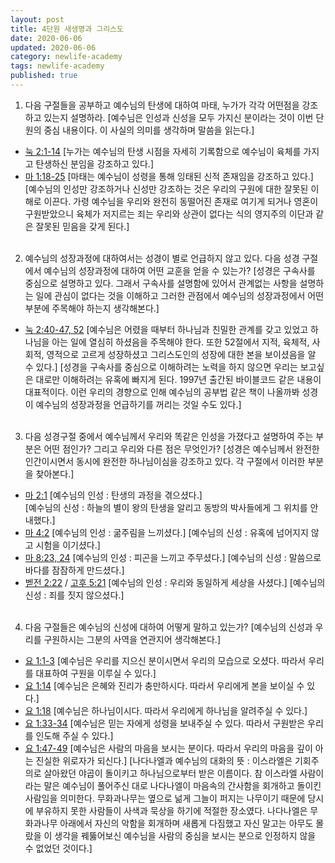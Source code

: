 ```yaml
---
layout: post  
title: 4단원 새생명과 그리스도  
date: 2020-06-06  
updated: 2020-06-06  
category: newlife-academy  
tags: newlife-academy  
published: true
---
```

1. 다음 구절들을 공부하고 예수님의 탄생에 대하여 마태, 누가가 각각 어떤점을 강조하고 있는지 설명하라.
[예수님은 인성과 신성을 모두 가지신 분이라는 것이 이번 단원의 중심 내용이다. 이 사실의 의미를 생각하며 말씀을 읽는다.]
* [눅 2:1-14](http://kcm.co.kr/bible/kor/Luk2.html)
[누가는 예수님의 탄생 시점을 자세히 기록함으로 예수님이 육체를 가지고 탄생하신 분임을 강조하고 있다.] 
* [마 1:18-25](http://kcm.co.kr/bible/kor/Mat1.html)
[마태는 예수님이 성령을 통해 잉태된 신적 존재임을 강조하고 있다.]
[예수님의 인성만 강조하거나 신성만 강조하는 것은 우리의 구원에 대한 잘못된 이해로 이끈다. 가령 예수님을 우리와 완전히 동떨어진 존재로 여기게 되거나 영혼이 구원받았으니 육체가 저지르는 죄는 우리와 상관이 없다는 식의 영지주의 이단과 같은 잘못된 믿음을 갖게 된다.]
<br/><br/>

2. 예수님의 성장과정에 대하여서는 성경이 별로 언급하지 않고 있다. 다음 성경 구절에서 예수님의 성장과정에 대하여 어떤 교훈을 얻을 수 있는가?
[성경은 구속사를 중심으로 설명하고 있다. 그래서 구속사를 설명함에 있어서 관계없는 사항을 설명하는 일에 관심이 없다는 것을 이해하고 그러한 관점에서 예수님의 성장과정에서 어떤 부분에 주목해야 하는지 생각해본다.]
* [눅 2:40-47, 52](http://kcm.co.kr/bible/kor/Luk2.html)
[예수님은 어렸을 때부터 하나님과 친밀한 관계를 갖고 있었고 하나님을 아는 일에 열심히 하셨음을 주목해야 한다. 또한 52절에서 지적, 육체적, 사회적, 영적으로 고르게 성장하셨고 그리스도인의 성장에 대한 본을 보이셨음을 알 수 있다.]
[성경을 구속사를 중심으로 이해하려는 노력을 하지 않으면 우리는 보고싶은 대로만 이해하려는 유혹에 빠지게 된다. 1997년 출간된 바이블코드 같은 내용이 대표적이다. 이런 우리의 경향으로 인해 예수님의 공부법 같은 책이 나올까봐 성경이 예수님의 성장과정을 언급하기를 꺼리는 것일 수도 있다.]
<br/><br/>
3.  다음 성경구절 중에서 예수님께서 우리와 똑같은 인성을 가졌다고 설명하여 주는 부분은 어떤 점인가? 그리고 우리와 다른 점은 무엇인가?
[성경은 예수님께서 완전한 인간이시면서 동시에 완전한 하나님이심을 강조하고 있다. 각 구절에서 이러한 부분을 찾아본다.] 
* [마 2:1](http://kcm.co.kr/bible/kor/Mat2.html)
[예수님의 인성 : 탄생의 과정을 겪으셨다.]  
[예수님의 신성 : 하늘의 별이 왕의 탄생을 알리고 동방의 박사들에게 그 위치를 안내했다.]
* [마 4:2](http://kcm.co.kr/bible/kor/Mat4.html)
[예수님의 인성 : 굶주림을 느끼셨다.]
[예수님의 신성 : 유혹에 넘어지지 않고 시험을 이기셨다.]
* [마 8:23, 24](http://kcm.co.kr/bible/kor/Mat8.html)
[예수님의 인성 : 피곤을 느끼고 주무셨다.]
[예수님의 신성 : 말씀으로 바다를 잠잠하게 만드셨다.]
* [벧전 2:22](http://kcm.co.kr/bible/kor/1pe2.html) / [고후 5:21](http://kcm.co.kr/bible/kor/2co5.html)
[예수님의 인성 : 우리와 동일하게 세상을 사셨다.]
[예수님의 신성 : 죄를 짓지 않으셨다.]
<br/><br/>
4. 다음 구절들은 예수님의 신성에 대하여 어떻게 말하고 있는가?
[예수님의 신성과 우리를 구원하시는 그분의 사역을 연관지어 생각해본다.]
* [요 1:1-3](http://kcm.co.kr/bible/kor/Joh1.html)
[예수님은 우리를 지으신 분이시면서 우리의 모습으로 오셨다. 따라서 우리를 대표하여 구원을 이루실 수 있다.]
* [요 1:14](http://kcm.co.kr/bible/kor/Joh1.html)
[예수님은 은혜와 진리가 충만하시다. 따라서 우리에게 본을 보이실 수 있다.]
* [요 1:18](http://kcm.co.kr/bible/kor/Joh1.html)
[예수님은 하나님이시다. 따라서 우리에게 하나님을 알려주실 수 있다.]
* [요 1:33-34](http://kcm.co.kr/bible/kor/Joh1.html)
[예수님은 믿는 자에게 성령을 보내주실 수 있다. 따라서 구원받은 우리를 인도해 주실 수 있다.]
* [요 1:47-49](http://kcm.co.kr/bible/kor/Joh1.html)
[예수님은 사람의 마음을 보시는 분이다. 따라서 우리의 마음을 깊이 아는 진실한 위로자가 되신다.]
[나다나엘과 예수님의 대화의 뜻 :
이스라엘은 기회주의로 살아왔던 야곱이 돌이키고 하나님으로부터 받은 이름이다. 참 이스라엘 사람이라는 말은 예수님이 풀어주신 대로 나다나엘이 마음속의 간사함을 회개하고 돌이킨 사람임을 의미한다.
무화과나무는 옆으로 넒게 그늘이 퍼지는 나무이기 때문에 당시에 부유하지 못한 사람들이 사색과 묵상을 하기에 적절한 장소였다. 나다나엘은 무화과나무 아래에서 자신의 악함을 회개하며 새롭게 다짐했고 자신 말고는 아무도 몰랐을 이 생각을 꿰뚫어보신 예수님을 사람의 중심을 보시는 분으로 인정하지 않을 수 없었던 것이다.]
<!--stackedit_data:
eyJoaXN0b3J5IjpbMTUzMzA5OTgxNV19
-->